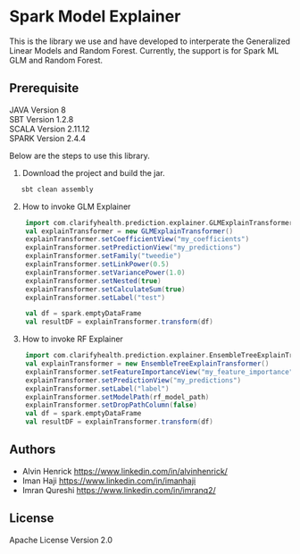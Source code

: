 # Spark Model Explainer

This is the library we use and have developed to interperate the Generalized Linear Models and Random Forest.
Currently, the support is for Spark ML GLM and Random Forest.

## Prerequisite
JAVA Version 8  
SBT Version 1.2.8  
SCALA Version 2.11.12  
SPARK Version 2.4.4


Below are the steps to use this library.

1. Download the project and build the jar.
```sbt
   sbt clean assembly
```

2. How to invoke GLM Explainer
```scala
    import com.clarifyhealth.prediction.explainer.GLMExplainTransformer
    val explainTransformer = new GLMExplainTransformer()
    explainTransformer.setCoefficientView("my_coefficients")
    explainTransformer.setPredictionView("my_predictions")
    explainTransformer.setFamily("tweedie")
    explainTransformer.setLinkPower(0.5)
    explainTransformer.setVariancePower(1.0)
    explainTransformer.setNested(true)
    explainTransformer.setCalculateSum(true)
    explainTransformer.setLabel("test")

    val df = spark.emptyDataFrame
    val resultDF = explainTransformer.transform(df)
```

3. How to invoke RF Explainer
```scala
    import com.clarifyhealth.prediction.explainer.EnsembleTreeExplainTransformer
    val explainTransformer = new EnsembleTreeExplainTransformer()
    explainTransformer.setFeatureImportanceView("my_feature_importance")
    explainTransformer.setPredictionView("my_predictions")
    explainTransformer.setLabel("label")
    explainTransformer.setModelPath(rf_model_path)
    explainTransformer.setDropPathColumn(false)
    val df = spark.emptyDataFrame
    val resultDF = explainTransformer.transform(df)
```

## Authors
* Alvin Henrick <https://www.linkedin.com/in/alvinhenrick/>
* Iman Haji <https://www.linkedin.com/in/imanhaji>
* Imran Qureshi <https://www.linkedin.com/in/imranq2/>

## License
Apache License Version 2.0
